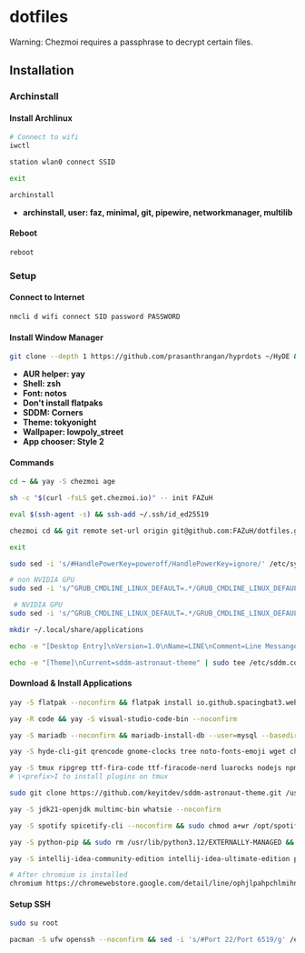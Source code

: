 # dotfiles

Warning: Chezmoi requires a passphrase to decrypt certain files.

## Installation

### Archinstall

#### Install Archlinux

```bash
# Connect to wifi
iwctl

station wlan0 connect SSID

exit

archinstall
```

- **archinstall, user: faz, minimal, git, pipewire, networkmanager, multilib**

#### Reboot

```bash
reboot
```

### Setup

#### Connect to Internet

```bash
nmcli d wifi connect SID password PASSWORD
```

#### Install Window Manager

```bash
git clone --depth 1 https://github.com/prasanthrangan/hyprdots ~/HyDE && cd ~/HyDE/Scripts && ./install.sh
```

- **AUR helper: yay**
- **Shell: zsh**
- **Font: notos**
- **Don't install flatpaks**
- **SDDM: Corners**
- **Theme: tokyonight**
- **Wallpaper: lowpoly_street**
- **App chooser: Style 2**

#### Commands

```bash
cd ~ && yay -S chezmoi age

sh -c "$(curl -fsLS get.chezmoi.io)" -- init FAZuH

eval $(ssh-agent -s) && ssh-add ~/.ssh/id_ed25519

chezmoi cd && git remote set-url origin git@github.com:FAZuH/dotfiles.git && chezmoi apply

exit

sudo sed -i 's/#HandlePowerKey=poweroff/HandlePowerKey=ignore/' /etc/systemd/logind.conf

# non NVIDIA GPU
sudo sed -i 's/^GRUB_CMDLINE_LINUX_DEFAULT=.*/GRUB_CMDLINE_LINUX_DEFAULT=""/' /etc/default/grub && sudo grub-mkconfig -o /boot/grub/grub.cfg

 # NVIDIA GPU
sudo sed -i 's/^GRUB_CMDLINE_LINUX_DEFAULT=.*/GRUB_CMDLINE_LINUX_DEFAULT="nvidia_drm.modeset=1"/' /etc/default/grub && sudo grub-mkconfig -o /boot/grub/grub.cfg

mkdir ~/.local/share/applications

echo -e "[Desktop Entry]\nVersion=1.0\nName=LINE\nComment=Line Messanger application\nExec=chromium --app=chrome-extension://ophjlpahpchlmihnnnihgmmeilfjmjjc/index.html\nIcon=/home/faz/.config/chromium/Default/Extensions/ophjlpahpchlmihnnnihgmmeilfjmjjc/3.3.0_0/line_logo_128x128_on.png\nTerminal=false\nType=Application" | tee ~/.local/share/applications/line.desktop

echo -e "[Theme]\nCurrent=sddm-astronaut-theme" | sudo tee /etc/sddm.conf
```

#### Download & Install Applications

```bash
yay -S flatpak --noconfirm && flatpak install io.github.spacingbat3.webcord

yay -R code && yay -S visual-studio-code-bin --noconfirm

yay -S mariadb --noconfirm && mariadb-install-db --user=mysql --basedir=/usr --datadir=/var/lib/mysql

yay -S hyde-cli-git qrencode gnome-clocks tree noto-fonts-emoji wget chromium cava btop neofetch ani-cli mov-cli neovim kitty ranger encryptpad rclone rclone-browser pavucontrol zathura zathura-pdf-mupdf ranger nautilus --noconfirm

yay -S tmux ripgrep ttf-fira-code ttf-firacode-nerd luarocks nodejs npm pnpm --noconfirm && sudo luarocks install persistence.nvim && sudo npm install -g eslint @biomejs/biome && tmux source-file ~/.tmux.conf
# \<prefix>I to install plugins on tmux

sudo git clone https://github.com/keyitdev/sddm-astronaut-theme.git /usr/share/sddm/themes/sddm-astronaut-theme && sudo cp /usr/share/sddm/themes/sddm-astronaut-theme/Fonts/* /usr/share/fonts/

yay -S jdk21-openjdk multimc-bin whatsie --noconfirm

yay -S spotify spicetify-cli --noconfirm && sudo chmod a+wr /opt/spotify && sudo chmod a+wr /opt/spotify/Apps -R

yay -S python-pip && sudo rm /usr/lib/python3.12/EXTERNALLY-MANAGED && pip install pix2tex && yay -S tesseract tesseract-eng-data tesseract-data-jpn --noconfirm

yay -S intellij-idea-community-edition intellij-idea-ultimate-edition pycharm-community-edition pycharm-professional android-studio virtualbox virtualbox-host-modules-arch qbittorrent-git ventoy-bin --noconfirm && sudo /sbin/vboxreload

# After chromium is installed
chromium https://chromewebstore.google.com/detail/line/ophjlpahpchlmihnnnihgmmeilfjmjjc?hl=en
```

#### Setup SSH

```bash
sudo su root

pacman -S ufw openssh --noconfirm && sed -i 's/#Port 22/Port 6519/g' /etc/ssh/sshd_config && ufw allow 6519 && ufw enable && ufw status numbered && sed -i 's/#PermitRootLogin prohibit-password/PermitRootLogin yes/g' /etc/ssh/sshd_config && systemctl enable sshd && systemctl start sshd && systemctl status sshd && pacman -S libpam-google-authenticator --noconfirm && google-authenticator && systemctl restart sshd && curl http://ifconfig.me
```
